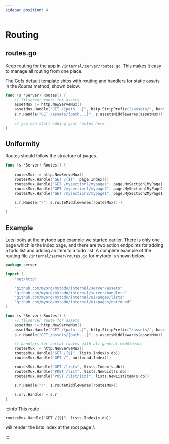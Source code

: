 ```yaml
---
sidebar_position: 4
---
```


# Routing

## routes.go

Keep routing for the app in `/internal/server/routes.go`. This makes it easy to manage all routing from one place.

The Gofs default template ships with routing and handlers for static assets in the _Routes_ method, shown below.

```go
func (s *Server) Routes() {
	// filserver route for assets
	assetMux := http.NewServeMux()
	assetMux.Handle("GET /{path...}", http.StripPrefix("/assets/", handlers.NewHashedAssets(assets.FS)))
	s.r.Handle("GET /assets/{path...}", s.assetsMiddlewares(assetMux))
	...
	// you can start adding your routes here
}
```

## Uniformity

Routes should follow the structure of pages.

```go
func (s *Server) Routes() {
	...
	routesMux := http.NewServeMux()
	routesMux.Handle("GET /{$}", page.Index())
	routesMux.Handle("GET /mysection1/mypage1", page.MySection1MyPage1())
	routesMux.Handle("GET /mysection1/mypage2", page.MySection1MyPage2())
	routesMux.Handle("GET /mysection2/mypage1", page.MySection2MyPage1())

	s.r.Handle("/", s.routeMiddlewares(routesMux()))
	...
}
```

## Example

Lets looks at the mytodo app example we started earlier. There is only one page which is the index page, and there are two action endpoints for adding a todo list and adding an item to a todo list. A complete example of the routing file `/internal/server/routes.go` for mytodo is shown below.

```go
package server

import (
	"net/http"

	"github.com/myorg/mytodo/internal/server/assets"
	"github.com/myorg/mytodo/internal/server/handlers"
	"github.com/myorg/mytodo/internal/ui/pages/lists"
	"github.com/myorg/mytodo/internal/ui/pages/notfound"
)

func (s *Server) Routes() {
	// filserver route for assets
	assetMux := http.NewServeMux()
	assetMux.Handle("GET /{path...}", http.StripPrefix("/assets/", handlers.NewHashedAssets(assets.FS)))
	s.r.Handle("GET /assets/{path...}", s.assetsMiddlewares(assetMux))

	// handlers for normal routes with all general middleware
	routesMux := http.NewServeMux()
	routesMux.Handle("GET /{$}", lists.Index(s.db))
	routesMux.Handle("GET /", notfound.Index())

	routesMux.Handle("GET /lists", lists.Index(s.db))
	routesMux.Handle("POST /list", lists.NewList(s.db))
	routesMux.Handle("POST /list/{id}", lists.NewListItem(s.db))

	s.r.Handle("/", s.routeMiddlewares(routesMux))

	s.srv.Handler = s.r
}
```

:::info
This route

`routesMux.Handle("GET /{$}", lists.Index(s.db))`

will render the lists index at the root page /.

:::

